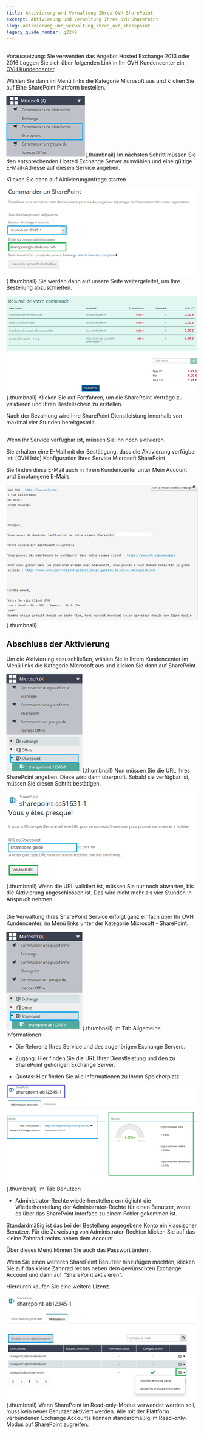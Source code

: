 ```yaml
---
title: Aktivierung und Verwaltung Ihres OVH SharePoint
excerpt: Aktivierung und Verwaltung Ihres OVH SharePoint
slug: aktivierung_und_verwaltung_ihres_ovh_sharepoint
legacy_guide_number: g2249
---
```



## 
Voraussetzung: Sie verwenden das Angebot Hosted Exchange 2013 oder 2016
Loggen Sie sich über folgenden Link in Ihr OVH Kundencenter ein:
[OVH Kundencenter](https://www.ovh.com/manager/web/login/).

Wählen Sie dann im Menü links die Kategorie Microsoft aus und klicken Sie auf Eine SharePoint Plattform bestellen.

![](images/img_4473.jpg){.thumbnail}
Im nächsten Schritt müssen Sie den entsprechenden Hosted Exchange Server auswählen und eine gültige E-Mail-Adresse auf diesem Service angeben.

Klicken Sie dann auf Aktivierunganfrage starten

![](images/img_4474.jpg){.thumbnail}
Sie werden dann auf unsere Seite weitergeleitet, um Ihre Bestellung abzuschließen.

![](images/img_4475.jpg){.thumbnail}
Klicken Sie auf Fortfahren, um die SharePoint Verträge zu validieren und Ihren Bestellschein zu erstellen.

Nach der Bezahlung wird Ihre SharePoint Dienstleistung innerhalb von maximal vier Stunden bereitgestellt.


## 
Wenn Ihr Service verfügbar ist, müssen Sie ihn noch aktivieren.

Sie erhalten eine E-Mail mit der Bestätigung, dass die Aktivierung verfügbar ist:
[OVH Info] Konfiguration Ihres Service Microsoft SharePoint

Sie finden diese E-Mail auch in Ihrem Kundencenter unter Mein Account und Empfangene E-Mails.

![](images/img_4494.jpg){.thumbnail}


## Abschluss der Aktivierung
Um die Aktivierung abzuschließen, wählen Sie in Ihrem Kundencenter im Menü links die Kategorie Microsoft aus und klicken Sie dann auf SharePoint.

![](images/img_4477.jpg){.thumbnail}
Nun müssen Sie die URL Ihres SharePoint angeben. Diese wird dann überprüft. Sobald sie verfügbar ist, müssen Sie diesen Schritt bestätigen.

![](images/img_4478.jpg){.thumbnail}
Wenn die URL validiert ist, müssen Sie nur noch abwarten, bis die Aktivierung abgeschlossen ist. Das wird nicht mehr als vier Stunden in Anspruch nehmen.


## 
Die Verwaltung Ihres SharePoint Service erfolgt ganz einfach über Ihr OVH Kundencenter, im Menü links unter der Kategorie Microsoft - SharePoint.

![](images/img_4477.jpg){.thumbnail}
Im Tab Allgemeine Informationen:


- Die Referenz Ihres Service und des zugehörigen Exchange Servers.

- Zugang: Hier finden Sie die URL Ihrer Dienstleistung und den zu SharePoint gehörigen Exchange Server.

- Quotas: Hier finden Sie alle Informationen zu Ihrem Speicherplatz.



![](images/img_4481.jpg){.thumbnail}
Im Tab Benutzer:


- Administrator-Rechte wiederherstellen:  ermöglicht die Wiederherstellung der Administrator-Rechte für einen Benutzer, wenn es über das SharePoint Interface zu einem Fehler gekommen ist.


Standardmäßig ist das bei der Bestellung angegebene Konto ein klassischer Benutzer. Für die Zuweisung von Administrator-Rechten klicken Sie auf das kleine Zahnrad rechts neben dem Account.

Über dieses Menü können Sie auch das Passwort ändern.

Wenn Sie einen weiteren SharePoint Benutzer hinzufügen möchten, klicken Sie auf das kleine Zahnrad rechts neben dem gewünschten Exchange Account und dann auf "SharePoint aktivieren".

Hierdurch kaufen Sie eine weitere Lizenz.

![](images/img_4495.jpg){.thumbnail}
Wenn SharePoint im Read-only-Modus verwendet werden soll, muss kein neuer Benutzer aktiviert werden. Alle mit der Plattform verbundenen Exchange Accounts können standardmäßig im Read-only-Modus auf SharePoint zugreifen.

